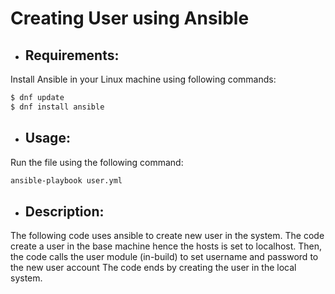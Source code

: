 # Creating User using Ansible

* ## Requirements:
Install Ansible in your Linux machine using following commands:
```bash
$ dnf update
$ dnf install ansible
```
* ## Usage:
Run the file using the following command:
```bash
ansible-playbook user.yml
```

* ## Description:
 The following code uses ansible to create new user in the system.
 The code create a user in the base machine hence the hosts is set to localhost.
 Then, the code calls the user module (in-build) to set username and password to the new user account
 The code ends by creating the user in the local system.
